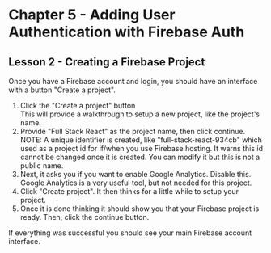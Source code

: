 # Chapter 5 - Adding User Authentication with Firebase Auth
## Lesson 2 - Creating a Firebase Project

Once you have a Firebase account and login, you should have an interface with a button "Create a project".

1. Click the "Create a project" button<br>
   This will provide a walkthrough to setup a new project, like the project's name.
2. Provide "Full Stack React" as the project name, then click continue.<br>
   NOTE: A unique identifier is created, like "full-stack-react-934cb" which used as a project id for if/when you use Firebase hosting. It warns this id cannot be changed once it is created. You can modify it but this is not a public name.
3. Next, it asks you if you want to enable Google Analytics. Disable this.<br>
   Google Analytics is a very useful tool, but not needed for this project.
4. Click "Create project". It then thinks for a little while to setup your project.
5. Once it is done thinking it should show you that your Firebase project is ready. Then, click the continue button.

If everything was successful you should see your main Firebase account interface.
